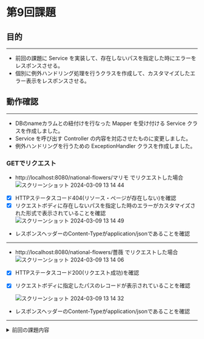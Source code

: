 # 第9回課題

## 目的

---

- 前回の課題に Service を実装して、存在しないパスを指定した時にエラーをレスポンスさせる。
- 個別に例外ハンドリング処理を行うクラスを作成して、カスタマイズしたエラー表示をレスポンスさせる。

## 動作確認

---

- DBのnameカラムとの紐付けを行なった Mapper を受け付ける Service クラスを作成しました。
- Service を呼び出す Controller の内容を対応させたものに変更しました。
- 例外ハンドリングを行うための ExceptionHandler クラスを作成しました。

### GETでリクエスト

- http://localhost:8080/national-flowers/マリモ でリクエストした場合
  ![スクリーンショット 2024-03-09 13 14 44](https://github.com/kino41/RaiseTech_2024/assets/155221768/cccc6a1f-4516-4369-a4f0-e6a367fcbe96)

- [x] HTTPステータスコード404(リソース・ページが存在しない)を確認
- [x] リクエストボディに存在しないパスを指定した時のエラーがカスタマイズされた形式で表示されていることを確認
  ![スクリーンショット 2024-03-09 13 14 49](https://github.com/kino41/RaiseTech_2024/assets/155221768/22ddef17-6481-4f27-a0ff-b58038d4199f)

- レスポンスヘッダーのContent-Typeがapplication/jsonであることを確認

---

- http://localhost:8080/national-flowers/薔薇 でリクエストした場合
  ![スクリーンショット 2024-03-09 13 14 06](https://github.com/kino41/RaiseTech_2024/assets/155221768/e99f1265-cc44-4472-802c-3d8530bcef6c)

- [x] HTTPステータスコード200(リクエスト成功)を確認
- [x] リクエストボディに指定したパスのレコードが表示されていることを確認

  ![スクリーンショット 2024-03-09 13 14 32](https://github.com/kino41/RaiseTech_2024/assets/155221768/ed0e5c24-e912-48b6-94b6-7c462b5618c0)

- レスポンスヘッダーのContent-Typeがapplication/jsonであることを確認

---

<details><summary>前回の課題内容</summary>

# 第8回課題

## 目的

---

- MyBatisを使ったデータベースの構築
- Read処理の実装

## 動作確認

---

- MapperにSQLを記述して、テーブルからレコードを全件取得するAPIを作成しました。
- /national_flowerを受け付けるControllerを作成しました。

### GETでリクエスト

![picture1](https://github.com/kino41/RaiseTech_2024_No.4-3/assets/155221768/2453bf4c-7808-445d-927a-08582e49bfdc)

- [x] HTTPステータスコード200(リクエスト成功)を確認
- [x] レスポンスボディに全件のレコードが表示されていることを確認

![picture2](https://github.com/kino41/RaiseTech_2024_No.4-3/assets/155221768/85054e82-cdaf-4f5d-820d-ab436cee40ed)

- [x] レスポンスヘッダーのContent-Typeがapplication/jsonであることを確認

</details>
